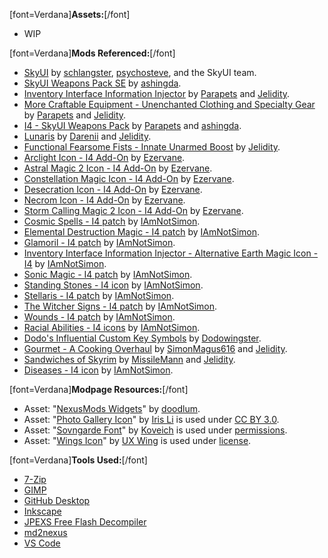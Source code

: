 \[font=Verdana\]**Assets:**\[/font\]

- WIP

\[font=Verdana\]**Mods Referenced:**\[/font\]

- [SkyUI](https://www.nexusmods.com/skyrimspecialedition/mods/12604) by [schlangster](https://www.nexusmods.com/skyrimspecialedition/users/28794), [psychosteve](https://www.nexusmods.com/skyrim/users/37741), and the SkyUI team.
- [SkyUI Weapons Pack SE](https://www.nexusmods.com/skyrimspecialedition/mods/37231) by [ashingda](https://www.nexusmods.com/skyrimspecialedition/users/10236085).
- [Inventory Interface Information Injector](https://www.nexusmods.com/skyrimspecialedition/mods/85702) by [Parapets](https://www.nexusmods.com/skyrimspecialedition/users/39501725) and [Jelidity](https://www.nexusmods.com/users/4569617).
- [More Craftable Equipment - Unenchanted Clothing and Specialty Gear](https://www.nexusmods.com/skyrimspecialedition/mods/44666) by [Parapets](https://www.nexusmods.com/skyrimspecialedition/users/39501725) and [Jelidity](https://www.nexusmods.com/users/4569617).
- [I4 - SkyUI Weapons Pack](https://www.nexusmods.com/skyrimspecialedition/mods/85703) by [Parapets](https://www.nexusmods.com/skyrimspecialedition/users/39501725) and [ashingda](https://www.nexusmods.com/skyrimspecialedition/users/10236085).
- [Lunaris](https://www.nexusmods.com/skyrimspecialedition/mods/80852) by [Darenii](https://www.nexusmods.com/skyrimspecialedition/users/5073294) and [Jelidity](https://www.nexusmods.com/users/4569617).
- [Functional Fearsome Fists - Innate Unarmed Boost](https://www.nexusmods.com/skyrimspecialedition/mods/59460) by [Jelidity](https://www.nexusmods.com/users/4569617).
- [Arclight Icon - I4 Add-On](https://www.nexusmods.com/skyrimspecialedition/mods/92733) by [Ezervane](https://www.nexusmods.com/users/22016239).
- [Astral Magic 2 Icon - I4 Add-On](https://www.nexusmods.com/skyrimspecialedition/mods/92079) by [Ezervane](https://www.nexusmods.com/users/22016239).
- [Constellation Magic Icon - I4 Add-On](https://www.nexusmods.com/skyrimspecialedition/mods/92145) by [Ezervane](https://www.nexusmods.com/users/22016239).
- [Desecration Icon - I4 Add-On](https://www.nexusmods.com/skyrimspecialedition/mods/92474) by [Ezervane](https://www.nexusmods.com/users/22016239).
- [Necrom Icon - I4 Add-On](https://www.nexusmods.com/skyrimspecialedition/mods/92406) by [Ezervane](https://www.nexusmods.com/users/22016239).
- [Storm Calling Magic 2 Icon - I4 Add-On](https://www.nexusmods.com/skyrimspecialedition/mods/92189) by [Ezervane](https://www.nexusmods.com/users/22016239).
- [Cosmic Spells - I4 patch](https://www.nexusmods.com/skyrimspecialedition/mods/92307) by [IAmNotSimon](https://www.nexusmods.com/users/160117868).
- [Elemental Destruction Magic - I4 patch](https://www.nexusmods.com/skyrimspecialedition/mods/92209) by [IAmNotSimon](https://www.nexusmods.com/users/160117868).
- [Glamoril - I4 patch](https://www.nexusmods.com/skyrimspecialedition/mods/92292) by [IAmNotSimon](https://www.nexusmods.com/users/160117868).
- [Inventory Interface Information Injector - Alternative Earth Magic Icon - I4](https://www.nexusmods.com/skyrimspecialedition/mods/92170) by [IAmNotSimon](https://www.nexusmods.com/users/160117868).
- [Sonic Magic - I4 patch](https://www.nexusmods.com/skyrimspecialedition/mods/92091) by [IAmNotSimon](https://www.nexusmods.com/users/160117868).
- [Standing Stones - I4 icon](https://www.nexusmods.com/skyrimspecialedition/mods/92780) by [IAmNotSimon](https://www.nexusmods.com/users/160117868).
- [Stellaris - I4 patch](https://www.nexusmods.com/skyrimspecialedition/mods/92301) by [IAmNotSimon](https://www.nexusmods.com/users/160117868).
- [The Witcher Signs - I4 patch](https://www.nexusmods.com/skyrimspecialedition/mods/92127) by [IAmNotSimon](https://www.nexusmods.com/users/160117868).
- [Wounds - I4 patch](https://www.nexusmods.com/skyrimspecialedition/mods/92614) by [IAmNotSimon](https://www.nexusmods.com/users/160117868).
- [Racial Abilities - I4 icons](https://www.nexusmods.com/skyrimspecialedition/mods/93219) by [IAmNotSimon](https://www.nexusmods.com/users/160117868).
- [Dodo's Influential Custom Key Symbols](https://www.nexusmods.com/skyrimspecialedition/mods/98619) by [Dodowingster](https://www.nexusmods.com/skyrimspecialedition/users/51260301).
- [Gourmet - A Cooking Overhaul](https://www.nexusmods.com/skyrimspecialedition/mods/96876) by [SimonMagus616](https://www.nexusmods.com/skyrimspecialedition/users/67410746) and [Jelidity](https://www.nexusmods.com/users/4569617).
- [Sandwiches of Skyrim](https://www.nexusmods.com/skyrimspecialedition/mods/98881) by [MissileMann](https://www.nexusmods.com/skyrimspecialedition/users/51322576) and [Jelidity](https://www.nexusmods.com/users/4569617).
- [Diseases - I4 icon](https://www.nexusmods.com/skyrimspecialedition/mods/94076) by [IAmNotSimon](https://www.nexusmods.com/users/160117868).

\[font=Verdana\]**Modpage Resources:**\[/font\]

- Asset: "[NexusMods Widgets](https://github.com/doodlum/nexusmods-widgets)" by [doodlum](https://www.nexusmods.com/users/28038035).
- Asset: "[Photo Gallery Icon](https://thenounproject.com/icon/photo-gallery-17840/)" by [Iris Li](https://thenounproject.com/icons.design/) is used under [CC BY 3.0](https://creativecommons.org/licenses/by/3.0/).
- Asset: "[Sovngarde Font](https://www.nexusmods.com/skyrimspecialedition/mods/386)" by [Koveich](https://www.nexusmods.com/users/34763925) is used under [permissions](https://www.nexusmods.com/skyrimspecialedition/mods/386?tab=posts).
- Asset: "[Wings Icon](https://uxwing.com/wings-icon/)" by [UX Wing](https://uxwing.com/) is used under [license](https://uxwing.com/license/).

\[font=Verdana\]**Tools Used:**\[/font\]

- [7-Zip](https://www.7-zip.org/)
- [GIMP](https://www.gimp.org)
- [GitHub Desktop](https://desktop.github.com)
- [Inkscape](https://inkscape.org)
- [JPEXS Free Flash Decompiler](https://github.com/jindrapetrik/jpexs-decompiler/releases)
- [md2nexus](https://www.nexusmods.com/skyrimspecialedition/mods/100441)
- [VS Code](https://code.visualstudio.com)
